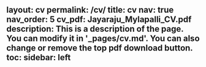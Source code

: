 layout: cv
permalink: /cv/
title: cv
nav: true
nav_order: 5
cv_pdf: Jayaraju_Mylapalli_CV.pdf
description: This is a description of the page. You can modify it in '_pages/cv.md'. You can also change or remove the top pdf download button.
toc:
  sidebar: left
---

